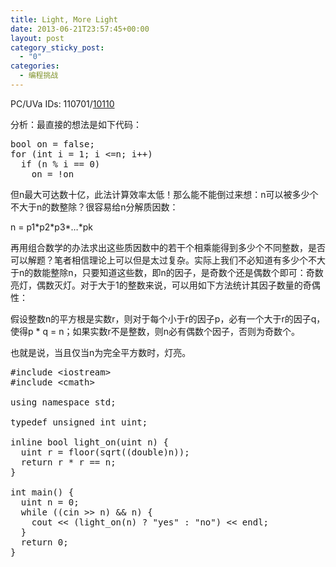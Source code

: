 ```yaml
---
title: Light, More Light
date: 2013-06-21T23:57:45+00:00
layout: post
category_sticky_post:
  - "0"
categories:
  - 编程挑战
---
```

PC/UVa IDs: 110701/<a href="http://uva.onlinejudge.org/index.php?option=com_onlinejudge&#038;Itemid=8&#038;page=show_problem&#038;problem=1051" target="_blank">10110</a>

分析：最直接的想法是如下代码：

<pre class="brush: cpp; title: ; notranslate" title="">bool on = false;
for (int i = 1; i &lt;=n; i++)
  if (n % i == 0)
    on = !on
</pre>

但n最大可达数十亿，此法计算效率太低！那么能不能倒过来想：n可以被多少个不大于n的数整除？很容易给n分解质因数：<!--more-->


  
n = p1\*p2\*p3\*&#8230;\*pk
  
再用组合数学的办法求出这些质因数中的若干个相乘能得到多少个不同整数，是否可以解题？笔者相信理论上可以但是太过复杂。实际上我们不必知道有多少个不大于n的数能整除n，只要知道这些数，即n的因子，是奇数个还是偶数个即可：奇数亮灯，偶数灭灯。对于大于1的整数来说，可以用如下方法统计其因子数量的奇偶性：
  
假设整数n的平方根是实数r，则对于每个小于r的因子p，必有一个大于r的因子q，使得p * q = n；如果实数r不是整数，则n必有偶数个因子，否则为奇数个。
  
也就是说，当且仅当n为完全平方数时，灯亮。

<pre class="brush: cpp; title: ; notranslate" title="">#include &lt;iostream&gt;
#include &lt;cmath&gt;

using namespace std;

typedef unsigned int uint;

inline bool light_on(uint n) {
  uint r = floor(sqrt((double)n));
  return r * r == n;
}

int main() {
  uint n = 0;
  while ((cin &gt;&gt; n) && n) {
    cout &lt;&lt; (light_on(n) ? "yes" : "no") &lt;&lt; endl;
  }
  return 0;
}
</pre>

<div class="addtoany_share_save_container addtoany_content_bottom">
  <div class="a2a_kit a2a_kit_size_32 addtoany_list a2a_target" id="wpa2a_44">
    <a class="a2a_button_facebook" href="http://www.addtoany.com/add_to/facebook?linkurl=http%3A%2F%2Fkuangtong.me%2F2013%2F06%2F21%2Flight-more-light%2F&linkname=Light%2C%20More%20Light" title="Facebook" rel="nofollow" target="_blank"></a><a class="a2a_button_twitter" href="http://www.addtoany.com/add_to/twitter?linkurl=http%3A%2F%2Fkuangtong.me%2F2013%2F06%2F21%2Flight-more-light%2F&linkname=Light%2C%20More%20Light" title="Twitter" rel="nofollow" target="_blank"></a><a class="a2a_button_google_plus" href="http://www.addtoany.com/add_to/google_plus?linkurl=http%3A%2F%2Fkuangtong.me%2F2013%2F06%2F21%2Flight-more-light%2F&linkname=Light%2C%20More%20Light" title="Google+" rel="nofollow" target="_blank"></a><a class="a2a_button_sina_weibo" href="http://www.addtoany.com/add_to/sina_weibo?linkurl=http%3A%2F%2Fkuangtong.me%2F2013%2F06%2F21%2Flight-more-light%2F&linkname=Light%2C%20More%20Light" title="Sina Weibo" rel="nofollow" target="_blank"></a><a class="a2a_dd addtoany_share_save" href="https://www.addtoany.com/share_save"></a>
  </div>
</div>